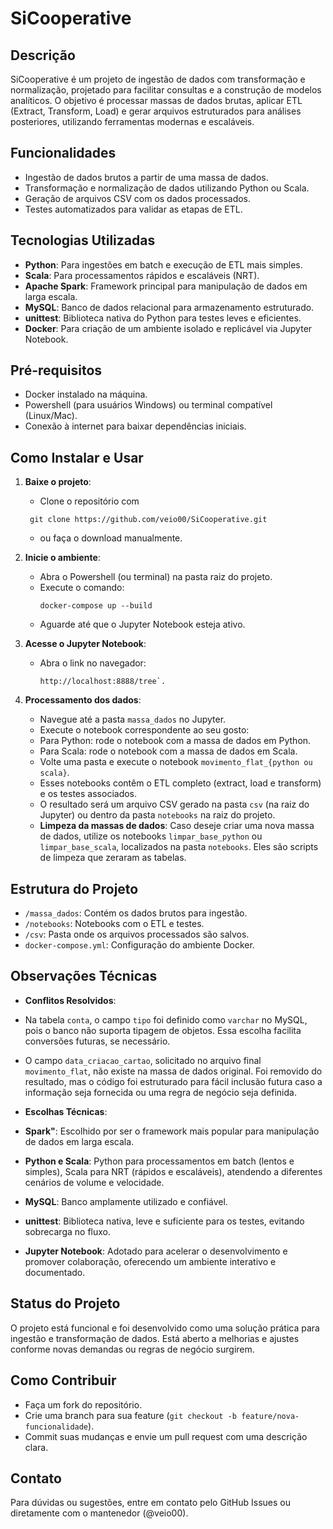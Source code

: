 # SiCooperative

## Descrição
SiCooperative é um projeto de ingestão de dados com transformação e normalização, projetado para facilitar consultas e a construção de modelos analíticos. O objetivo é processar massas de dados brutas, aplicar ETL (Extract, Transform, Load) e gerar arquivos estruturados para análises posteriores, utilizando ferramentas modernas e escaláveis.

## Funcionalidades
- Ingestão de dados brutos a partir de uma massa de dados.
- Transformação e normalização de dados utilizando Python ou Scala.
- Geração de arquivos CSV com os dados processados.
- Testes automatizados para validar as etapas de ETL.

## Tecnologias Utilizadas
- **Python**: Para ingestões em batch e execução de ETL mais simples.
- **Scala**: Para processamentos rápidos e escaláveis (NRT).
- **Apache Spark**: Framework principal para manipulação de dados em larga escala.
- **MySQL**: Banco de dados relacional para armazenamento estruturado.
- **unittest**: Biblioteca nativa do Python para testes leves e eficientes.
- **Docker**: Para criação de um ambiente isolado e replicável via Jupyter Notebook.

## Pré-requisitos
- Docker instalado na máquina.
- Powershell (para usuários Windows) ou terminal compatível (Linux/Mac).
- Conexão à internet para baixar dependências iniciais.

## Como Instalar e Usar
1. **Baixe o projeto**:
   - Clone o repositório com
    ```
     git clone https://github.com/veio00/SiCooperative.git
    ``` 
   - ou faça o download manualmente.

2. **Inicie o ambiente**:
   - Abra o Powershell (ou terminal) na pasta raiz do projeto.
   - Execute o comando: 
     ```
     docker-compose up --build
     ```
   - Aguarde até que o Jupyter Notebook esteja ativo.

3. **Acesse o Jupyter Notebook**:
   - Abra o link no navegador: 
     ```
     http://localhost:8888/tree`.
     ```

4. **Processamento dos dados**:
   - Navegue até a pasta `massa_dados` no Jupyter.
   - Execute o notebook correspondente ao seu gosto:
   - Para Python: rode o notebook com a massa de dados em Python.
   - Para Scala: rode o notebook com a massa de dados em Scala.
   - Volte uma pasta e execute o notebook `movimento_flat_{python ou scala}`.
   - Esses notebooks contêm o ETL completo (extract, load e transform) e os testes associados.
   - O resultado será um arquivo CSV gerado na pasta `csv` (na raiz do Jupyter) ou dentro da pasta `notebooks` na raiz do projeto.
   - **Limpeza da massas de dados**: Caso deseje criar uma nova massa de dados, utilize os notebooks `limpar_base_python` ou `limpar_base_scala`, localizados na pasta `notebooks`. Eles são scripts de limpeza que zeraram as tabelas.

## Estrutura do Projeto
   - `/massa_dados`: Contém os dados brutos para ingestão.
   - `/notebooks`: Notebooks com o ETL e testes.
   - `/csv`: Pasta onde os arquivos processados são salvos.
   - `docker-compose.yml`: Configuração do ambiente Docker.

## Observações Técnicas
   - **Conflitos Resolvidos**:
   - Na tabela `conta`, o campo `tipo` foi definido como `varchar` no MySQL, pois o banco não suporta tipagem de objetos. Essa escolha facilita conversões futuras, se necessário.
   - O campo `data_criacao_cartao`, solicitado no arquivo final `movimento_flat`, não existe na massa de dados original. Foi removido do resultado, mas o código foi estruturado para fácil inclusão futura caso a informação seja fornecida ou uma regra de negócio seja definida.

   - **Escolhas Técnicas**:
   - **Spark"**: Escolhido por ser o framework mais popular para manipulação de dados em larga escala.
   - **Python e Scala**: Python para processamentos em batch (lentos e simples), Scala para NRT (rápidos e escaláveis), atendendo a diferentes cenários de volume e velocidade.
   - **MySQL**: Banco amplamente utilizado e confiável.
   - **unittest**: Biblioteca nativa, leve e suficiente para os testes, evitando sobrecarga no fluxo.
   - **Jupyter Notebook**: Adotado para acelerar o desenvolvimento e promover colaboração, oferecendo um ambiente interativo e documentado.

## Status do Projeto
O projeto está funcional e foi desenvolvido como uma solução prática para ingestão e transformação de dados. Está aberto a melhorias e ajustes conforme novas demandas ou regras de negócio surgirem.

## Como Contribuir
- Faça um fork do repositório.
- Crie uma branch para sua feature (`git checkout -b feature/nova-funcionalidade`).
- Commit suas mudanças e envie um pull request com uma descrição clara.

## Contato
Para dúvidas ou sugestões, entre em contato pelo GitHub Issues ou diretamente com o mantenedor (@veio00).
